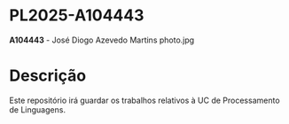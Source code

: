 # PL2025-A104443

**A104443** - José Diogo Azevedo Martins
photo.jpg

# Descrição
Este repositório irá guardar os trabalhos relativos à UC de Processamento de Linguagens.


